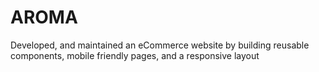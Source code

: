 # AROMA
Developed, and maintained an eCommerce website by building reusable components, mobile friendly pages, and a responsive layout
